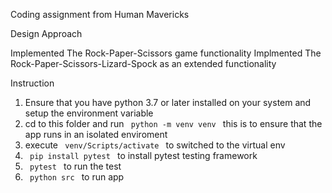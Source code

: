 
Coding assignment from Human Mavericks

Design Approach

Implemented The Rock-Paper-Scissors game functionality
Implmented The Rock-Paper-Scissors-Lizard-Spock as an extended functionality

Instruction

1. Ensure that you have python 3.7 or later installed on your system and setup the environment variable
2. cd to this folder and run <code> python -m venv venv </code> this is to ensure that the app runs in an isolated enviroment
3. execute <code> venv/Scripts/activate </code> to switched to the virtual env
4. <code> pip install pytest </code> to install pytest testing framework
5. <code> pytest </code> to run the test
6. <code> python src </code> to run app


